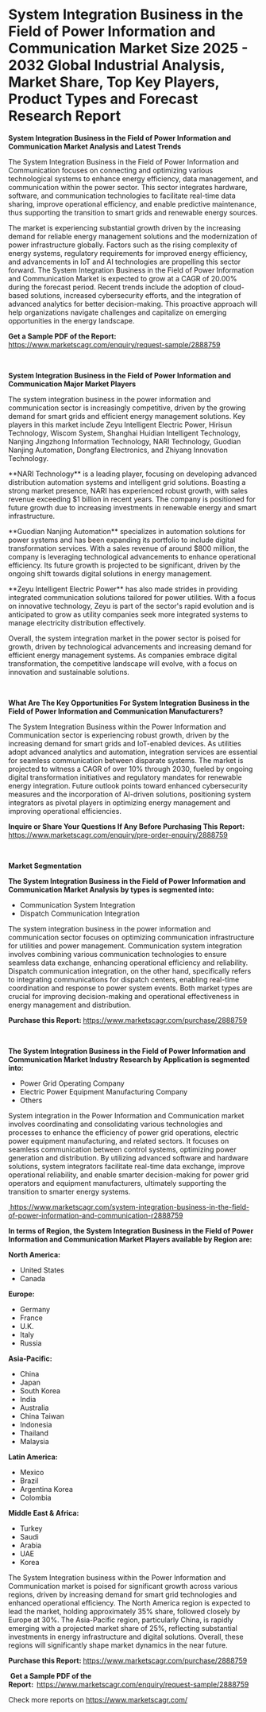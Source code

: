 <p><h1>System Integration Business in the Field of Power Information and Communication Market Size 2025 - 2032 Global Industrial Analysis, Market Share, Top Key Players, Product Types and Forecast Research Report</h1></p><p><strong>System Integration Business in the Field of Power Information and Communication Market Analysis and Latest Trends</strong></p>
<p><p>The System Integration Business in the Field of Power Information and Communication focuses on connecting and optimizing various technological systems to enhance energy efficiency, data management, and communication within the power sector. This sector integrates hardware, software, and communication technologies to facilitate real-time data sharing, improve operational efficiency, and enable predictive maintenance, thus supporting the transition to smart grids and renewable energy sources.</p><p>The market is experiencing substantial growth driven by the increasing demand for reliable energy management solutions and the modernization of power infrastructure globally. Factors such as the rising complexity of energy systems, regulatory requirements for improved energy efficiency, and advancements in IoT and AI technologies are propelling this sector forward. The System Integration Business in the Field of Power Information and Communication Market is expected to grow at a CAGR of 20.00% during the forecast period. Recent trends include the adoption of cloud-based solutions, increased cybersecurity efforts, and the integration of advanced analytics for better decision-making. This proactive approach will help organizations navigate challenges and capitalize on emerging opportunities in the energy landscape.</p></p>
<p><strong>Get a Sample PDF of the Report:&nbsp;</strong> <a href="https://www.marketscagr.com/enquiry/request-sample/2888759?utm_campaign=3092&utm_medium=2&utm_source=Github&utm_content=ia&utm_term=14032025&utm_id=system-integration-business-in-the-field-of-power-information-and-communication">https://www.marketscagr.com/enquiry/request-sample/2888759</a></p>
<p>&nbsp;</p>
<p><strong>System Integration Business in the Field of Power Information and Communication Major Market Players</strong></p>
<p><p>The system integration business in the power information and communication sector is increasingly competitive, driven by the growing demand for smart grids and efficient energy management solutions. Key players in this market include Zeyu Intelligent Electric Power, Hirisun Technology, Wiscom System, Shanghai Huidian Intelligent Technology, Nanjing Jingzhong Information Technology, NARI Technology, Guodian Nanjing Automation, Dongfang Electronics, and Zhiyang Innovation Technology.</p><p>**NARI Technology** is a leading player, focusing on developing advanced distribution automation systems and intelligent grid solutions. Boasting a strong market presence, NARI has experienced robust growth, with sales revenue exceeding $1 billion in recent years. The company is positioned for future growth due to increasing investments in renewable energy and smart infrastructure.</p><p>**Guodian Nanjing Automation** specializes in automation solutions for power systems and has been expanding its portfolio to include digital transformation services. With a sales revenue of around $800 million, the company is leveraging technological advancements to enhance operational efficiency. Its future growth is projected to be significant, driven by the ongoing shift towards digital solutions in energy management.</p><p>**Zeyu Intelligent Electric Power** has also made strides in providing integrated communication solutions tailored for power utilities. With a focus on innovative technology, Zeyu is part of the sector's rapid evolution and is anticipated to grow as utility companies seek more integrated systems to manage electricity distribution effectively.</p><p>Overall, the system integration market in the power sector is poised for growth, driven by technological advancements and increasing demand for efficient energy management systems. As companies embrace digital transformation, the competitive landscape will evolve, with a focus on innovation and sustainable solutions.</p></p>
<p>&nbsp;</p>
<p><strong>What Are The Key Opportunities For System Integration Business in the Field of Power Information and Communication Manufacturers?</strong></p>
<p><p>The System Integration Business within the Power Information and Communication sector is experiencing robust growth, driven by the increasing demand for smart grids and IoT-enabled devices. As utilities adopt advanced analytics and automation, integration services are essential for seamless communication between disparate systems. The market is projected to witness a CAGR of over 10% through 2030, fueled by ongoing digital transformation initiatives and regulatory mandates for renewable energy integration. Future outlook points toward enhanced cybersecurity measures and the incorporation of AI-driven solutions, positioning system integrators as pivotal players in optimizing energy management and improving operational efficiencies.</p></p>
<p><strong>Inquire or Share Your Questions If Any Before Purchasing This Report:</strong> <a href="https://www.marketscagr.com/enquiry/pre-order-enquiry/2888759?utm_campaign=3092&utm_medium=2&utm_source=Github&utm_content=ia&utm_term=14032025&utm_id=system-integration-business-in-the-field-of-power-information-and-communication">https://www.marketscagr.com/enquiry/pre-order-enquiry/2888759</a></p>
<p>&nbsp;</p>
<p><strong>Market Segmentation</strong></p>
<p><strong>The System Integration Business in the Field of Power Information and Communication Market Analysis by types is segmented into:</strong></p>
<p><ul><li>Communication System Integration</li><li>Dispatch Communication Integration</li></ul></p>
<p><p>The system integration business in the power information and communication sector focuses on optimizing communication infrastructure for utilities and power management. Communication system integration involves combining various communication technologies to ensure seamless data exchange, enhancing operational efficiency and reliability. Dispatch communication integration, on the other hand, specifically refers to integrating communications for dispatch centers, enabling real-time coordination and response to power system events. Both market types are crucial for improving decision-making and operational effectiveness in energy management and distribution.</p></p>
<p><strong>Purchase this Report:&nbsp;</strong><a href="https://www.marketscagr.com/purchase/2888759?utm_campaign=3092&utm_medium=2&utm_source=Github&utm_content=ia&utm_term=14032025&utm_id=system-integration-business-in-the-field-of-power-information-and-communication">https://www.marketscagr.com/purchase/2888759</a></p>
<p>&nbsp;</p>
<p><strong>The System Integration Business in the Field of Power Information and Communication Market Industry Research by Application is segmented into:</strong></p>
<p><ul><li>Power Grid Operating Company</li><li>Electric Power Equipment Manufacturing Company</li><li>Others</li></ul></p>
<p><p>System integration in the Power Information and Communication market involves coordinating and consolidating various technologies and processes to enhance the efficiency of power grid operations, electric power equipment manufacturing, and related sectors. It focuses on seamless communication between control systems, optimizing power generation and distribution. By utilizing advanced software and hardware solutions, system integrators facilitate real-time data exchange, improve operational reliability, and enable smarter decision-making for power grid operators and equipment manufacturers, ultimately supporting the transition to smarter energy systems.</p></p>
<p><a href="https://www.marketscagr.com/system-integration-business-in-the-field-of-power-information-and-communication-r2888759?utm_campaign=3092&utm_medium=2&utm_source=Github&utm_content=ia&utm_term=14032025&utm_id=system-integration-business-in-the-field-of-power-information-and-communication">&nbsp;https://www.marketscagr.com/system-integration-business-in-the-field-of-power-information-and-communication-r2888759</a></p>
<p><strong>In terms of Region, the System Integration Business in the Field of Power Information and Communication Market Players available by Region are:</strong></p>
<p>
    <p> <strong> North America: </strong>
        <ul>
            <li>United States</li>
            <li>Canada</li>
        </ul>
        </p> 
    <p> <strong> Europe: </strong>
        <ul>
            <li>Germany</li>
            <li>France</li>
            <li>U.K.</li>
            <li>Italy</li>
            <li>Russia</li>
        </ul>
        </p> 
    <p> <strong> Asia-Pacific: </strong>
        <ul>
            <li>China</li>
            <li>Japan</li>
            <li>South Korea</li>
            <li>India</li>
            <li>Australia</li>
            <li>China Taiwan</li>
            <li>Indonesia</li>
            <li>Thailand</li>
            <li>Malaysia</li>
        </ul>
        </p> 
    <p> <strong> Latin America: </strong>
        <ul>
            <li>Mexico</li>
            <li>Brazil</li>
            <li>Argentina Korea</li>
            <li>Colombia</li>
        </ul>
        </p> 
    <p> <strong> Middle East & Africa: </strong>
        <ul>
            <li>Turkey</li>
            <li>Saudi</li>
            <li>Arabia</li>
            <li>UAE</li>
            <li>Korea</li>
        </ul>
    </p>
    </p>
<p><p>The System Integration business within the Power Information and Communication market is poised for significant growth across various regions, driven by increasing demand for smart grid technologies and enhanced operational efficiency. The North America region is expected to lead the market, holding approximately 35% share, followed closely by Europe at 30%. The Asia-Pacific region, particularly China, is rapidly emerging with a projected market share of 25%, reflecting substantial investments in energy infrastructure and digital solutions. Overall, these regions will significantly shape market dynamics in the near future.</p></p>
<p><strong>Purchase this Report: </strong><a href="https://www.marketscagr.com/purchase/2888759?utm_campaign=3092&utm_medium=2&utm_source=Github&utm_content=ia&utm_term=14032025&utm_id=system-integration-business-in-the-field-of-power-information-and-communication">https://www.marketscagr.com/purchase/2888759</a></p>
<p>&nbsp;<strong>Get a Sample PDF of the Report:&nbsp;&nbsp;</strong><a href="https://www.marketscagr.com/enquiry/request-sample/2888759?utm_campaign=3092&utm_medium=2&utm_source=Github&utm_content=ia&utm_term=14032025&utm_id=system-integration-business-in-the-field-of-power-information-and-communication">https://www.marketscagr.com/enquiry/request-sample/2888759</a></p>
<p><strong></strong></p>
<p>Check more reports on <a href="https://www.marketscagr.com/?utm_campaign=3092&utm_medium=2&utm_source=Github&utm_content=ia&utm_term=14032025&utm_id=system-integration-business-in-the-field-of-power-information-and-communication">https://www.marketscagr.com/</a></p>